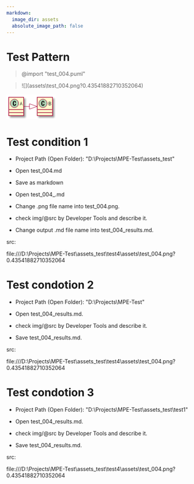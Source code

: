```yaml
---
markdown:
  image_dir: assets
  absolute_image_path: false
---
```


# Test Pattern

> @import "test_004.puml"

> \!\[](assets\test_004.png?0.43541882710352064)

![](assets\test_004.png?0.43541882710352064)

# Test condition 1

* Project Path (Open Folder): "D:\\Projects\\MPE-Test\\assets_test"

* Open test_004.md

* Save as markdown

* Open test_004_.md

* Change .png file name into test_004.png.

* check img/@src by Developer Tools and describe it.

* Change output .md file name into test_004_results.md.

src:

file:///D:\\Projects\\MPE-Test\\assets_test\\test4\\assets\\test_004.png?0.43541882710352064

# Test condotion 2

* Project Path (Open Folder): "D:\\Projects\\MPE-Test"

* Open test_004_results.md.

* check img/@src by Developer Tools and describe it.

* Save test_004_results.md.

src:

file:///D:\\Projects\\MPE-Test\\assets_test\\test4\\assets\\test_004.png?0.43541882710352064

# Test condotion 3

* Project Path (Open Folder): "D:\\Projects\\MPE-Test\\assets_test\\test1"

* Open test_004_results.md.

* check img/@src by Developer Tools and describe it.

* Save test_004_results.md.

src:

file:///D:\\Projects\\MPE-Test\\assets_test\\test4\\assets\\test_004.png?0.43541882710352064
